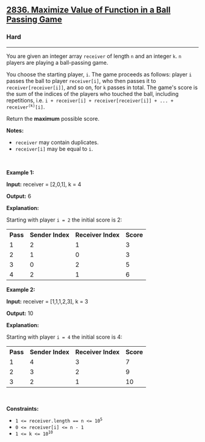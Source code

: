 <h2><a href="https://leetcode.com/problems/maximize-value-of-function-in-a-ball-passing-game/">2836. Maximize Value of Function in a Ball Passing Game</a></h2><h3>Hard</h3><hr><div><p>You are given an integer array <code>receiver</code> of length <code>n</code> and an integer <code>k</code>. <code>n</code> players are playing a ball-passing game.</p>

<p>You choose the starting player, <code>i</code>. The game proceeds as follows: player <code>i</code> passes the ball to player <code>receiver[i]</code>, who then passes it to <code>receiver[receiver[i]]</code>, and so on, for <code>k</code> passes in total. The game's score is the sum of the indices of the players who touched the ball, including repetitions, i.e. <code>i + receiver[i] + receiver[receiver[i]] + ... + receiver<sup>(k)</sup>[i]</code>.</p>

<p>Return&nbsp;the <strong>maximum</strong>&nbsp;possible score.</p>

<p><strong>Notes:</strong></p>

<ul>
	<li><code>receiver</code> may contain duplicates.</li>
	<li><code>receiver[i]</code> may be equal to <code>i</code>.</li>
</ul>

<p>&nbsp;</p>
<p><strong class="example">Example 1:</strong></p>

<div class="example-block">
<p><strong>Input:</strong> <span class="example-io">receiver = [2,0,1], k = 4</span></p>

<p><strong>Output:</strong> <span class="example-io">6</span></p>

<p><strong>Explanation:</strong></p>

<p>Starting with player <code>i = 2</code> the initial score is 2:</p>

<table>
	<tbody>
		<tr>
			<th>Pass</th>
			<th>Sender Index</th>
			<th>Receiver Index</th>
			<th>Score</th>
		</tr>
		<tr>
			<td>1</td>
			<td>2</td>
			<td>1</td>
			<td>3</td>
		</tr>
		<tr>
			<td>2</td>
			<td>1</td>
			<td>0</td>
			<td>3</td>
		</tr>
		<tr>
			<td>3</td>
			<td>0</td>
			<td>2</td>
			<td>5</td>
		</tr>
		<tr>
			<td>4</td>
			<td>2</td>
			<td>1</td>
			<td>6</td>
		</tr>
	</tbody>
</table>
</div>

<p><strong class="example">Example 2:</strong></p>

<div class="example-block">
<p><strong>Input:</strong> <span class="example-io">receiver = [1,1,1,2,3], k = 3</span></p>

<p><strong>Output:</strong> <span class="example-io">10</span></p>

<p><strong>Explanation:</strong></p>

<p>Starting with player <code>i = 4</code> the initial score is 4:</p>

<table>
	<tbody>
		<tr>
			<th>Pass</th>
			<th>Sender Index</th>
			<th>Receiver Index</th>
			<th>Score</th>
		</tr>
		<tr>
			<td>1</td>
			<td>4</td>
			<td>3</td>
			<td>7</td>
		</tr>
		<tr>
			<td>2</td>
			<td>3</td>
			<td>2</td>
			<td>9</td>
		</tr>
		<tr>
			<td>3</td>
			<td>2</td>
			<td>1</td>
			<td>10</td>
		</tr>
	</tbody>
</table>
</div>

<p>&nbsp;</p>
<p><strong>Constraints:</strong></p>

<ul>
	<li><code>1 &lt;= receiver.length == n &lt;= 10<sup>5</sup></code></li>
	<li><code>0 &lt;= receiver[i] &lt;= n - 1</code></li>
	<li><code>1 &lt;= k &lt;= 10<sup>10</sup></code></li>
</ul>
</div>